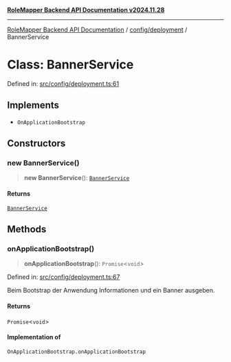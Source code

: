 [**RoleMapper Backend API Documentation v2024.11.28**](../../../README.md)

***

[RoleMapper Backend API Documentation](../../../modules.md) / [config/deployment](../README.md) / BannerService

# Class: BannerService

Defined in: [src/config/deployment.ts:61](https://github.com/FlowCraft-AG/RoleMapper/blob/431ad1c9b0d708a278f2d2969907ccf8ac66ccc1/backend/src/config/deployment.ts#L61)

## Implements

- `OnApplicationBootstrap`

## Constructors

### new BannerService()

> **new BannerService**(): [`BannerService`](BannerService.md)

#### Returns

[`BannerService`](BannerService.md)

## Methods

### onApplicationBootstrap()

> **onApplicationBootstrap**(): `Promise`\<`void`\>

Defined in: [src/config/deployment.ts:67](https://github.com/FlowCraft-AG/RoleMapper/blob/431ad1c9b0d708a278f2d2969907ccf8ac66ccc1/backend/src/config/deployment.ts#L67)

Beim Bootstrap der Anwendung Informationen und ein Banner ausgeben.

#### Returns

`Promise`\<`void`\>

#### Implementation of

`OnApplicationBootstrap.onApplicationBootstrap`
